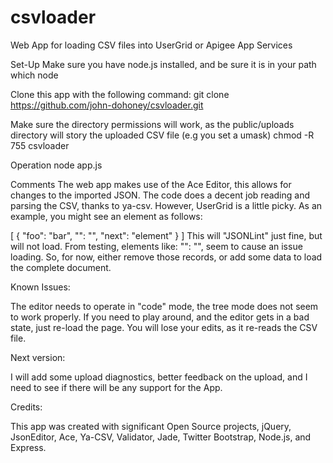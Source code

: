 csvloader
=========

Web App for loading CSV files into UserGrid or Apigee App Services

Set-Up
Make sure you have node.js installed, and be sure it is in your path
  which node

Clone this app with the following command:
  git clone https://github.com/john-dohoney/csvloader.git

Make sure the directory permissions will work, as the public/uploads directory will story the uploaded 
CSV file (e.g you set a umask)
  chmod -R 755 csvloader

Operation
  node app.js

Comments
  The web app makes use of the Ace Editor, this allows for changes to the imported JSON.  The code does a
  decent job reading and parsing the CSV, thanks to ya-csv.  However, UserGrid is a little picky.  As an 
  example, you might see an element as follows:

  [
   {
	"foo": "bar",
	"": "",
	"next": "element"
   }
  ]
This will "JSONLint" just fine, but will not load.  From testing, elements like:
		"": "",
seem to cause an issue loading. So, for now, either remove those records, or add some data to 
load the complete document.

Known Issues:

The editor needs to operate in "code" mode, the tree mode does not seem to work properly. If you need to 
play around, and the editor gets in a bad state, just re-load the page.  You will lose your edits, as it re-reads
the CSV file.

Next version:

I will add some upload diagnostics, better feedback on the upload, and I need to see if there will be any support
for the App. 

Credits:

This app was created with significant Open Source projects, jQuery, JsonEditor, Ace, Ya-CSV, Validator, Jade, 
Twitter Bootstrap, Node.js, and Express.
 
